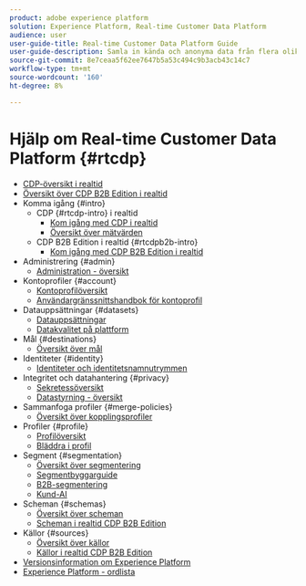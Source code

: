 ```yaml
---
product: adobe experience platform
solution: Experience Platform, Real-time Customer Data Platform
audience: user
user-guide-title: Real-time Customer Data Platform Guide
user-guide-description: Samla in kända och anonyma data från flera olika källor för att skapa kundprofiler, skapa målgruppssegment utifrån dessa profiler och aktivera dessa segment för tredjepartsdestinationer.
source-git-commit: 8e7ceaa5f62ee7647b5a53c494c9b3acb43c14c7
workflow-type: tm+mt
source-wordcount: '160'
ht-degree: 8%

---
```



# Hjälp om Real-time Customer Data Platform {#rtcdp}

* [CDP-översikt i realtid](overview.md)
* [Översikt över CDP B2B Edition i realtid](b2b-overview.md)
* Komma igång {#intro}
   * CDP {#rtcdp-intro} i realtid
      * [Kom igång med CDP i realtid](get-started.md)
      * [Översikt över mätvärden](home-page-dashboards.md)
   * CDP B2B Edition i realtid {#rtcdpb2b-intro}
      * [Kom igång med CDP B2B Edition i realtid](./b2b-use-case.md)
* Administrering {#admin}
   * [Administration - översikt](administration/admin-overview.md)
* Kontoprofiler {#account}
   * [Kontoprofilöversikt](accounts/account-profile-overview.md)
   * [Användargränssnittshandbok för kontoprofil](accounts/account-profile-ui-guide.md)
* Datauppsättningar {#datasets}
   * [Datauppsättningar](datasets/dataset.md)
   * [Datakvalitet på plattform](datasets/data-quality.md)
* Mål {#destinations}
   * [Översikt över mål](destinations/overview.md)
* Identiteter {#identity}
   * [Identiteter och identitetsnamnutrymmen](profile/identities-overview.md)
* Integritet och datahantering {#privacy}
   * [Sekretessöversikt](privacy/privacy-overview.md)
   * [Datastyrning - översikt](privacy/data-governance-overview.md)
* Sammanfoga profiler {#merge-policies}
   * [Översikt över kopplingsprofiler](profile/merge-policies.md)
* Profiler {#profile}
   * [Profilöversikt](profile/profile-overview.md)
   * [Bläddra i profil](profile/profile-browse.md)
* Segment {#segmentation}
   * [Översikt över segmentering](segmentation/segmentation-overview.md)
   * [Segmentbyggarguide](segmentation/segment-builder-guide.md)
   * [B2B-segmentering](segmentation/b2b.md)
   * [Kund-AI](segmentation/customer-ai.md)
* Scheman {#schemas}
   * [Översikt över scheman](schemas/overview.md)
   * [Scheman i realtid CDP B2B Edition](schemas/b2b.md)
* Källor {#sources}
   * [Översikt över källor](sources/sources-overview.md)
   * [Källor i realtid CDP B2B Edition](sources/b2b.md)
* [Versionsinformation om Experience Platform](https://www.adobe.com/go/platform-release-notes-en)
* [Experience Platform - ordlista](https://www.adobe.com/go/platform-glossary-en)
